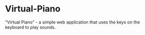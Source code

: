 # Virtual-Piano
"Virtual Piano" - a simple web application that uses the keys on the keyboard to play sounds. 
